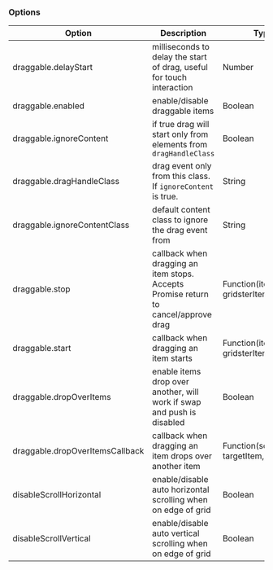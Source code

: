 ### Options

| Option                          | Description                                                                         | Type                                   | Default                 |
|---------------------------------|-------------------------------------------------------------------------------------|----------------------------------------|-------------------------|
| draggable.delayStart            | milliseconds to delay the start of drag, useful for touch interaction               | Number                                 | 0                       |
| draggable.enabled               | enable/disable draggable items                                                      | Boolean                                | false                   |
| draggable.ignoreContent         | if true drag will start only from elements from `dragHandleClass`                   | Boolean                                | false                   |
| draggable.dragHandleClass       | drag event only from this class. If `ignoreContent` is true.                        | String                                 | 'drag-handler'          |
| draggable.ignoreContentClass    | default content class to ignore the drag event from                                 | String                                 | 'gridster-item-content' |
| draggable.stop                  | callback when dragging an item stops. Accepts Promise return to cancel/approve drag | Function(item, gridsterItem, event)    | undefined               |
| draggable.start                 | callback when dragging an item starts                                               | Function(item, gridsterItem, event)    | undefined               |
| draggable.dropOverItems         | enable items drop over another, will work if swap and push is disabled              | Boolean                                | false                   |
| draggable.dropOverItemsCallback | callback when dragging an item drops over another item                              | Function(sourceItem, targetItem, grid) | undefined               |
| disableScrollHorizontal         | enable/disable auto horizontal scrolling when on edge of grid                       | Boolean                                | false                   |
| disableScrollVertical           | enable/disable auto vertical scrolling when on edge of grid                         | Boolean                                | false                   |
